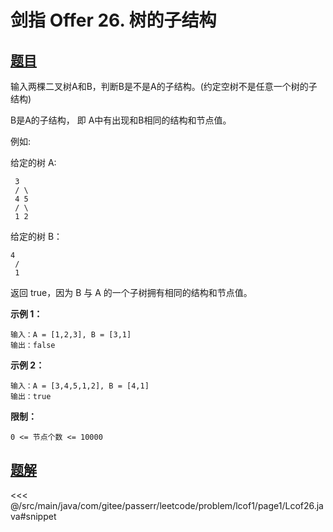 # 剑指 Offer 26. 树的子结构

## [题目](https://leetcode.cn/problems/shu-de-zi-jie-gou-lcof/)
输入两棵二叉树A和B，判断B是不是A的子结构。(约定空树不是任意一个树的子结构)

B是A的子结构， 即 A中有出现和B相同的结构和节点值。

例如:  

给定的树 A:

` 3`  
`
/ \`  
`
4 5`  
`
/ \`  
`
1 2`  

给定的树 B：

` 4 `  
`
/`  
`
1`  

返回 true，因为 B 与 A 的一个子树拥有相同的结构和节点值。

**示例 1：**

```
输入：A = [1,2,3], B = [3,1]
输出：false
```

**示例 2：**

```
输入：A = [3,4,5,1,2], B = [4,1]
输出：true
```

**限制：**

`0 <= 节点个数 <= 10000`


## [题解](https://github.com/PasseRR/JavaLeetCode/blob/master/src/main/java/com/gitee/passerr/leetcode/problem/lcof1/page1/Lcof26.java)

<<< @/src/main/java/com/gitee/passerr/leetcode/problem/lcof1/page1/Lcof26.java#snippet
